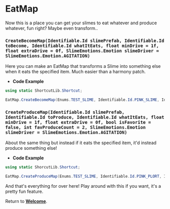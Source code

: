 # EatMap

Now this is a place you can get your slimes to eat whatever and produce whatever, fun right?
Maybe even transform..

### `CreateBecomeMap(Identifiable.Id slimePrefab, Identifiable.Id toBecome, Identifiable.Id whatItEats, float minDrive = 1f, float extraDrive = 0f, SlimeEmotions.Emotion slimeDriver = SlimeEmotions.Emotion.AGITATION)`

Here you can make an EatMap that transforms a Slime into something else when it eats the specified item. Much easier than a harmony patch.

- **Code Example**
```cs
using static ShortcutLib.Shortcut;

EatMap.CreateBecomeMap(Enums.TEST_SLIME, Identifiable.Id.PINK_SLIME, Identifiable.Id.PINK_PLORT); // When test slime eats pink plort it becomes pink slime.
```

### `CreateProduceMap(Identifiable.Id slimePrefab, Identifiable.Id toProduce, Identifiable.Id whatItEats, float minDrive = 1f, float extraDrive = 0f, bool isFavorite = false, int favProduceCount = 2, SlimeEmotions.Emotion slimeDriver = SlimeEmotions.Emotion.AGITATION)`

About the same thing but instead if it eats the specified item, it'd instead produce something else!

- **Code Example**
```cs
using static ShorcutLib.Shortcut;

EatMap.CreateProduceMap(Enums.TEST_SLIME, Identifiable.Id.PINK_PLORT, Identifiable.Id.PINK_SLIME, isFavorite: true) // When test slime eats pink slime it produces pink plort. (Also is favorite so it'll produce twice)
```

And that's everything for over here! Play around with this if you want, it's a pretty fun feature.

Return to **[Welcome](https://itzblueberries.github.io/ShortcutLibraryWiki/)**.